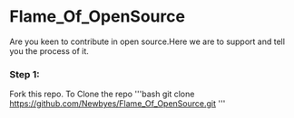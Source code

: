 # Flame_Of_OpenSource
Are you keen to contribute in open source.Here we are to support and tell you the process of it.<br>
### Step 1:
Fork this repo.
To Clone the repo
'''bash
git clone https://github.com/Newbyes/Flame_Of_OpenSource.git
'''
